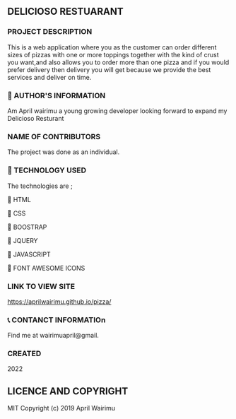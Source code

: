 ## DELICIOSO RESTUARANT

### PROJECT DESCRIPTION

This is a web application where you as the customer can order different sizes of pizzas with one or more toppings together with the kind of crust you want,and also allows you to order more than one pizza and if you would prefer delivery then delivery you will get because we provide the best services and deliver on time.

### :information_desk_person: AUTHOR'S INFORMATION

Am April wairimu a young growing developer looking forward to expand my Delicioso Resturant

### NAME OF CONTRIBUTORS

The project was done as an individual.

### :pushpin: TECHNOLOGY USED

The technologies are ;

:small_blue_diamond: HTML

:small_blue_diamond: CSS

:small_blue_diamond: BOOSTRAP

:small_blue_diamond: JQUERY

:small_blue_diamond: JAVASCRIPT

:small_blue_diamond: FONT AWESOME ICONS

### LINK TO VIEW SITE

https://aprilwairimu.github.io/pizza/

### :telephone_receiver: CONTANCT INFORMATIOn

Find me at wairimuapril@gmail.

### CREATED

2022

## LICENCE AND COPYRIGHT

MIT Copyright (c) 2019 April Wairimu
